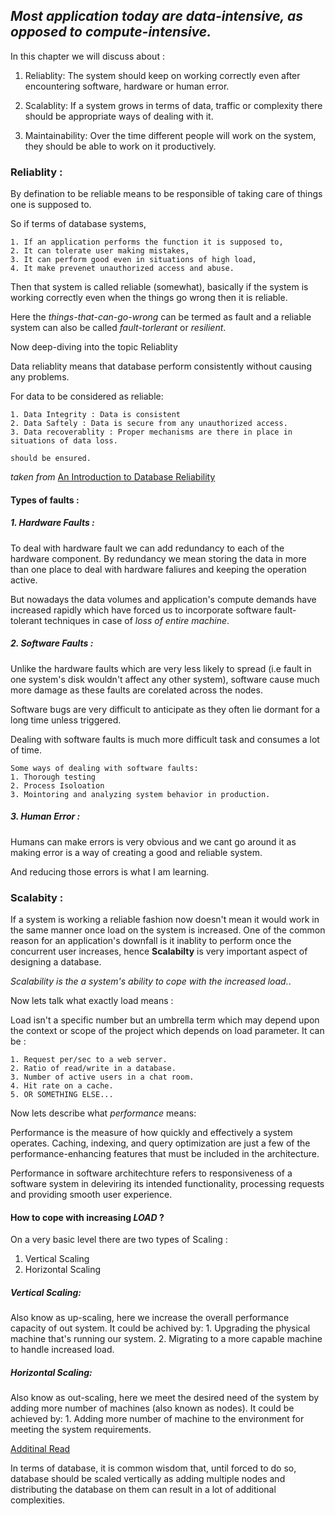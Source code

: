 ## *Most application today are data-intensive, as opposed to compute-intensive.*

In this chapter we will discuss about :

1. Reliablity: The system should keep on working correctly even after encountering software, hardware or human error.

2. Scalablity: If a system grows in terms of data, traffic or complexity there should be appropriate ways of dealing with it.

3. Maintainability: Over the time different people will work on the system, they should be able to work on it productively.


### Reliablity : 

By defination to be reliable means to be responsible of taking care of things one is supposed to.

So if terms of database systems,

    1. If an application performs the function it is supposed to,
    2. It can tolerate user making mistakes,
    3. It can perform good even in situations of high load,
    4. It make prevenet unauthorized access and abuse.

Then that system is called reliable (somewhat), basically if the system is working correctly even when the things go wrong then it is reliable.


Here the *things-that-can-go-wrong* can be termed as fault and a reliable system can also be called *fault-torlerant* or *resilient*.


Now deep-diving into the topic Reliablity

Data reliablity means that database perform consistently without causing any problems.

For data to be considered as reliable: 

    1. Data Integrity : Data is consistent 
    2. Data Saftely : Data is secure from any unauthorized access.
    3. Data recoverablity : Proper mechanisms are there in place in situations of data loss.

    should be ensured. 

*taken from*  [An Introduction to Database Reliability](https://www.bmc.com/blogs/database-reliability/)


#### Types of faults : 

##### 1. Hardware Faults : 
To deal with hardware fault we can add redundancy to each of the hardware component. By redundancy we mean storing the data in more than one place to deal with hardware faliures and keeping the operation active.

But nowadays the data volumes and application's compute demands have increased rapidly which have forced us to incorporate software fault-tolerant techniques in case of *loss of entire machine*.

##### 2. Software Faults :
Unlike the hardware faults which are very less likely to spread (i.e fault in one system's disk wouldn't affect any other system), software cause much more damage as these faults are corelated across the nodes.

Software bugs are very difficult to anticipate as they often lie dormant for a long time unless triggered.

Dealing with software faults is much more difficult task and consumes a lot of time.

    Some ways of dealing with software faults: 
    1. Thorough testing
    2. Process Isoloation
    3. Mointoring and analyzing system behavior in production.


##### 3. Human Error :
Humans can make errors is very obvious and we cant go around it as making error is a way of creating a good and reliable system. 

And reducing those errors is what I am learning.


### Scalabity :

If a system is working a reliable fashion now doesn't mean it would work in the same manner once load on the system is increased. One of the common reason for an application's downfall is it inablity to perform once the concurrent user increases, hence **Scalabilty** is very important aspect of designing a database.

*Scalability is the a system's ability to cope with the increased load.*.

Now lets talk what exactly load means : 

Load isn't a specific number but an umbrella term which may depend upon the context or scope of the project which depends on load parameter.
    It can be :

    1. Request per/sec to a web server.
    2. Ratio of read/write in a database.
    3. Number of active users in a chat room.
    4. Hit rate on a cache.
    5. OR SOMETHING ELSE...

Now lets describe what *performance* means:

Performance is the measure of how quickly and effectively a system operates. Caching, indexing, and query optimization are just a few of the performance-enhancing features that must be included in the architecture.

Performance in software architechture refers to responsiveness of a software system in deleviring its intended functionality, processing requests and providing smooth user experience. 


#### How to cope with increasing *LOAD* ?

On a very basic level there are two types of Scaling :

1. Vertical Scaling
2. Horizontal Scaling

##### Vertical Scaling:
Also know as up-scaling, here we increase the overall performance capacity of out system.
    It could be achived by:
    1. Upgrading the physical machine that's running our system.
    2. Migrating to a more capable machine to handle increased load.

##### Horizontal Scaling:
Also know as out-scaling, here we meet the desired need of the system by adding more number of machines (also known as nodes).
    It could be achieved by:
    1. Adding more number of machine to the environment for meeting the system requirements.

[Additinal Read](https://www.cockroachlabs.com/blog/vertical-scaling-vs-horizontal-scaling/)

In terms of database, it is common wisdom that, until forced to do so, database should be scaled vertically as adding multiple nodes and distributing the database on them can result in a lot of additional complexities.

